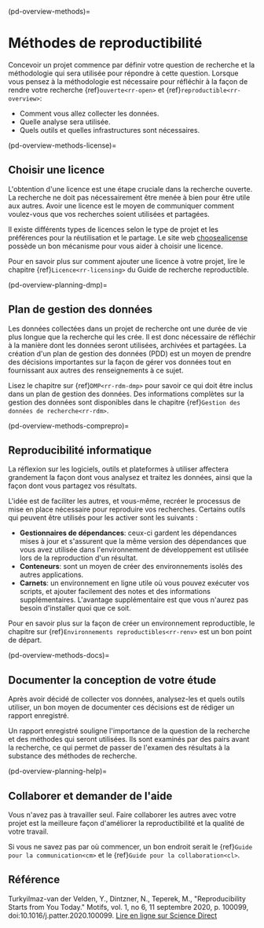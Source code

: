(pd-overview-methods)=
# Méthodes de reproductibilité

Concevoir un projet commence par définir votre question de recherche et la méthodologie qui sera utilisée pour répondre à cette question. Lorsque vous pensez à la méthodologie est nécessaire pour réfléchir à la façon de rendre votre recherche {ref}`ouverte<rr-open>` et {ref}`reproductible<rr-overview>`:
- Comment vous allez collecter les données.
- Quelle analyse sera utilisée.
- Quels outils et quelles infrastructures sont nécessaires.

(pd-overview-methods-license)=
## Choisir une licence

L'obtention d'une licence est une étape cruciale dans la recherche ouverte. La recherche ne doit pas nécessairement être menée à bien pour être utile aux autres. Avoir une licence est le moyen de communiquer comment voulez-vous que vos recherches soient utilisées et partagées.

Il existe différents types de licences selon le type de projet et les préférences pour la réutilisation et le partage. Le site web [choosealicense](https://choosealicense.com/) possède un bon mécanisme pour vous aider à choisir une licence.

Pour en savoir plus sur comment ajouter une licence à votre projet, lire le chapitre {ref}`Licence<rr-licensing>` du Guide de recherche reproductible.

(pd-overview-planning-dmp)=
## Plan de gestion des données

Les données collectées dans un projet de recherche ont une durée de vie plus longue que la recherche qui les crée. Il est donc nécessaire de réfléchir à la manière dont les données seront utilisées, archivées et partagées. La création d'un plan de gestion des données (PDD) est un moyen de prendre des décisions importantes sur la façon de gérer vos données tout en fournissant aux autres des renseignements à ce sujet.

Lisez le chapitre sur {ref}`DMP<rr-rdm-dmp>` pour savoir ce qui doit être inclus dans un plan de gestion des données. Des informations complètes sur la gestion des données sont disponibles dans le chapitre {ref}`Gestion des données de recherche<rr-rdm>`.

(pd-overview-methods-comprepro)=
## Reproducibilité informatique

La réflexion sur les logiciels, outils et plateformes à utiliser affectera grandement la façon dont vous analysez et traitez les données, ainsi que la façon dont vous partagez vos résultats.

L'idée est de faciliter les autres, et vous-même, recréer le processus de mise en place nécessaire pour reproduire vos recherches. Certains outils qui peuvent être utilisés pour les activer sont les suivants :
- **Gestionnaires de dépendances**: ceux-ci gardent les dépendances mises à jour et s'assurent que la même version des dépendances que vous avez utilisée dans l'environnement de développement est utilisée lors de la reproduction d'un résultat.
- **Conteneurs**: sont un moyen de créer des environnements isolés des autres applications.
- **Carnets**: un environnement en ligne utile où vous pouvez exécuter vos scripts, et ajouter facilement des notes et des informations supplémentaires. L'avantage supplémentaire est que vous n'aurez pas besoin d'installer quoi que ce soit.

Pour en savoir plus sur la façon de créer un environnement reproductible, le chapitre sur {ref}`Environnements reproductibles<rr-renv>` est un bon point de départ.

(pd-overview-methods-docs)=
## Documenter la conception de votre étude

Après avoir décidé de collecter vos données, analysez-les et quels outils utiliser, un bon moyen de documenter ces décisions est de rédiger un rapport enregistré.

Un rapport enregistré souligne l'importance de la question de la recherche et des méthodes qui seront utilisées. Ils sont examinés par des pairs avant la recherche, ce qui permet de passer de l'examen des résultats à la substance des méthodes de recherche.

(pd-overview-planning-help)=
## Collaborer et demander de l'aide

Vous n'avez pas à travailler seul. Faire collaborer les autres avec votre projet est la meilleure façon d'améliorer la reproductibilité et la qualité de votre travail.

Si vous ne savez pas par où commencer, un bon endroit serait le {ref}`Guide pour la communication<cm>` et le {ref}`Guide pour la collaboration<cl>`.

## Référence

Turkyilmaz-van der Velden, Y., Dintzner, N., Teperek, M., "Reproducibility Starts from You Today." Motifs, vol. 1, no 6, 11 septembre 2020, p. 100099, doi:10.1016/j.patter.2020.100099. [Lire en ligne sur Science Direct](https://www.sciencedirect.com/science/article/pii/S2666389920301331)
